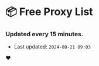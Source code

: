 # :package: Free Proxy List
### Updated every 15 minutes.

- Last updated: `2024-08-21 09:03`

:heart:
